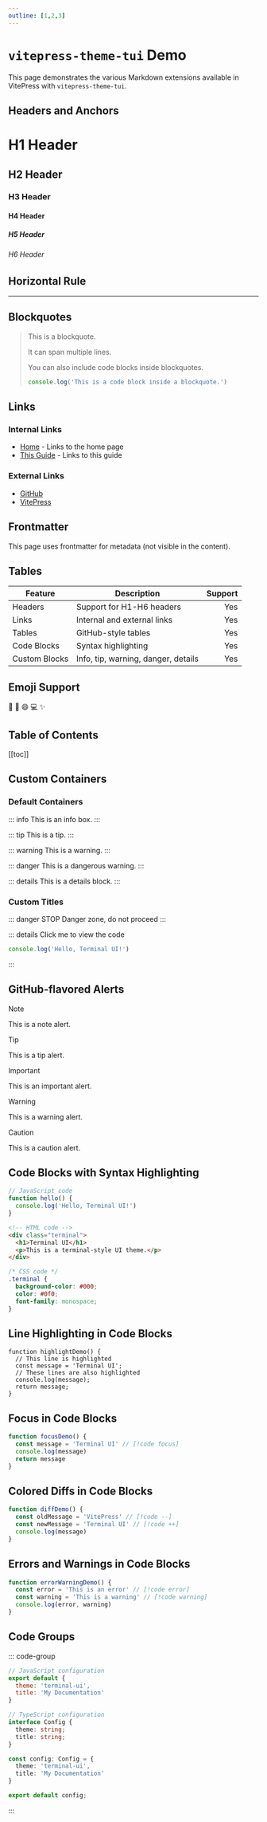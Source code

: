 ```yaml
---
outline: [1,2,3]
---
```


# `vitepress-theme-tui` Demo

This page demonstrates the various Markdown extensions available in VitePress with `vitepress-theme-tui`.

## Headers and Anchors

# H1 Header

## H2 Header

### H3 Header

#### H4 Header

##### H5 Header

###### H6 Header

## Horizontal Rule

---

## Blockquotes

> This is a blockquote.
>
> It can span multiple lines.
>
> You can also include code blocks inside blockquotes.
>
> ```js
> console.log('This is a code block inside a blockquote.')
> ```

## Links

### Internal Links

- [Home](/) - Links to the home page
- [This Guide](/guide/) - Links to this guide

### External Links

- [GitHub](https://github.com)
- [VitePress](https://vitepress.dev)

## Frontmatter

This page uses frontmatter for metadata (not visible in the content).

## Tables

| Feature       | Description                         | Support |
| ------------- | ----------------------------------- | ------: |
| Headers       | Support for H1-H6 headers           |     Yes |
| Links         | Internal and external links         |     Yes |
| Tables        | GitHub-style tables                 |     Yes |
| Code Blocks   | Syntax highlighting                 |     Yes |
| Custom Blocks | Info, tip, warning, danger, details |     Yes |

## Emoji Support

:tada: :rocket: :smile: :computer: :sparkles:

## Table of Contents

[[toc]]

## Custom Containers

### Default Containers

::: info
This is an info box.
:::

::: tip
This is a tip.
:::

::: warning
This is a warning.
:::

::: danger
This is a dangerous warning.
:::

::: details
This is a details block.
:::

### Custom Titles

::: danger STOP
Danger zone, do not proceed
:::

::: details Click me to view the code

```js
console.log('Hello, Terminal UI!')
```

:::

## GitHub-flavored Alerts

> [!NOTE]
> This is a note alert.

> [!TIP]
> This is a tip alert.

> [!IMPORTANT]
> This is an important alert.

> [!WARNING]
> This is a warning alert.

> [!CAUTION]
> This is a caution alert.

## Code Blocks with Syntax Highlighting

```js
// JavaScript code
function hello() {
  console.log('Hello, Terminal UI!')
}
```

```html
<!-- HTML code -->
<div class="terminal">
  <h1>Terminal UI</h1>
  <p>This is a terminal-style UI theme.</p>
</div>
```

```css
/* CSS code */
.terminal {
  background-color: #000;
  color: #0f0;
  font-family: monospace;
}
```

## Line Highlighting in Code Blocks

```js{2,4-6}
function highlightDemo() {
  // This line is highlighted
  const message = 'Terminal UI';
  // These lines are also highlighted
  console.log(message);
  return message;
}
```

## Focus in Code Blocks

```js
function focusDemo() {
  const message = 'Terminal UI' // [!code focus]
  console.log(message)
  return message
}
```

## Colored Diffs in Code Blocks

```js
function diffDemo() {
  const oldMessage = 'VitePress' // [!code --]
  const newMessage = 'Terminal UI' // [!code ++]
  console.log(message)
}
```

## Errors and Warnings in Code Blocks

```js
function errorWarningDemo() {
  const error = 'This is an error' // [!code error]
  const warning = 'This is a warning' // [!code warning]
  console.log(error, warning)
}
```

## Code Groups

::: code-group

```js [config.js]
// JavaScript configuration
export default {
  theme: 'terminal-ui',
  title: 'My Documentation'
}
```

```ts [config.ts]
// TypeScript configuration
interface Config {
  theme: string;
  title: string;
}

const config: Config = {
  theme: 'terminal-ui',
  title: 'My Documentation'
}

export default config;
```

:::

